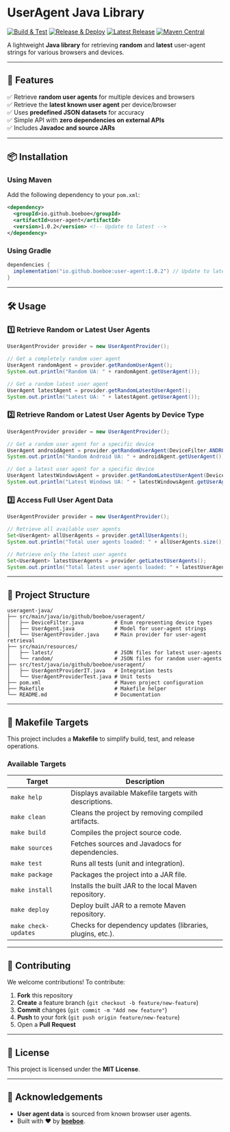 # **UserAgent Java Library**

[![Build & Test](https://github.com/boeboe/useragent-java/actions/workflows/ci.yml/badge.svg)](https://github.com/boeboe/useragent-java/actions/workflows/ci.yml) [![Release & Deploy](https://github.com/boeboe/useragent-java/actions/workflows/release.yml/badge.svg)](https://github.com/boeboe/useragent-java/actions/workflows/release.yml) [![Latest Release](https://img.shields.io/github/v/release/boeboe/useragent-java)](https://github.com/boeboe/useragent-java/releases) [![Maven Central](https://img.shields.io/maven-central/v/io.github.boeboe/user-agent)](https://search.maven.org/artifact/io.github.boeboe/user-agent)

A lightweight **Java library** for retrieving **random** and **latest** user-agent strings for various browsers and devices.

---

## **📌 Features**

✅ Retrieve **random user agents** for multiple devices and browsers  
✅ Retrieve the **latest known user agent** per device/browser  
✅ Uses **predefined JSON datasets** for accuracy  
✅ Simple API with **zero dependencies on external APIs**  
✅ Includes **Javadoc and source JARs**

---

## **📦 Installation**

### **Using Maven**

Add the following dependency to your `pom.xml`:

```xml
<dependency>
  <groupId>io.github.boeboe</groupId>
  <artifactId>user-agent</artifactId>
  <version>1.0.2</version> <!-- Update to latest -->
</dependency>
```

### **Using Gradle**

```groovy
dependencies {
  implementation("io.github.boeboe:user-agent:1.0.2") // Update to latest
}
```

---

## **🛠️ Usage**

### **1️⃣ Retrieve Random or Latest User Agents**

```java
UserAgentProvider provider = new UserAgentProvider();

// Get a completely random user agent
UserAgent randomAgent = provider.getRandomUserAgent();
System.out.println("Random UA: " + randomAgent.getUserAgent());

// Get a random latest user agent
UserAgent latestAgent = provider.getRandomLatestUserAgent();
System.out.println("Latest UA: " + latestAgent.getUserAgent());
```

### **2️⃣ Retrieve Random or Latest User Agents by Device Type**

```java
UserAgentProvider provider = new UserAgentProvider();

// Get a random user agent for a specific device
UserAgent androidAgent = provider.getRandomUserAgent(DeviceFilter.ANDROID);
System.out.println("Random Android UA: " + androidAgent.getUserAgent());

// Get a latest user agent for a specific device
UserAgent latestWindowsAgent = provider.getRandomLatestUserAgent(DeviceFilter.WINDOWS);
System.out.println("Latest Windows UA: " + latestWindowsAgent.getUserAgent());
```

### **3️⃣ Access Full User Agent Data**

```java
UserAgentProvider provider = new UserAgentProvider();

// Retrieve all available user agents
Set<UserAgent> allUserAgents = provider.getAllUserAgents();
System.out.println("Total user agents loaded: " + allUserAgents.size());

// Retrieve only the latest user agents
Set<UserAgent> latestUserAgents = provider.getLatestUserAgents();
System.out.println("Total latest user agents loaded: " + latestUserAgents.size());
```

---

## **📂 Project Structure**

```
useragent-java/
├── src/main/java/io/github/boeboe/useragent/
│   ├── DeviceFilter.java          # Enum representing device types
│   ├── UserAgent.java             # Model for user-agent strings
│   └── UserAgentProvider.java     # Main provider for user-agent retrieval
├── src/main/resources/
│   ├── latest/                    # JSON files for latest user-agents
│   └── random/                    # JSON files for random user-agents
├── src/test/java/io/github/boeboe/useragent/
│   ├── UserAgentProviderIT.java   # Integration tests
│   └── UserAgentProviderTest.java # Unit tests
├── pom.xml                        # Maven project configuration
├── Makefile                       # Makefile helper
└── README.md                      # Documentation
```

---

## **🔨 Makefile Targets**

This project includes a **Makefile** to simplify build, test, and release operations.

### **Available Targets**

| Target               | Description                                               |
| -------------------- | --------------------------------------------------------- |
| `make help`          | Displays available Makefile targets with descriptions.    |
| `make clean`         | Cleans the project by removing compiled artifacts.        |
| `make build`         | Compiles the project source code.                         |
| `make sources`       | Fetches sources and Javadocs for dependencies.            |
| `make test`          | Runs all tests (unit and integration).                    |
| `make package`       | Packages the project into a JAR file.                     |
| `make install`       | Installs the built JAR to the local Maven repository.     |
| `make deploy`        | Deploy built JAR to a remote Maven repository.            |
| `make check-updates` | Checks for dependency updates (libraries, plugins, etc.). |

---

## **🚀 Contributing**

We welcome contributions! To contribute:

1. **Fork** this repository
2. **Create** a feature branch (`git checkout -b feature/new-feature`)
3. **Commit** changes (`git commit -m "Add new feature"`)
4. **Push** to your fork (`git push origin feature/new-feature`)
5. Open a **Pull Request**

---

## **📝 License**

This project is licensed under the **MIT License**.

---

## **📣 Acknowledgements**

- **User agent data** is sourced from known browser user agents.
- Built with ❤️ by **[boeboe](https://github.com/boeboe)**.
